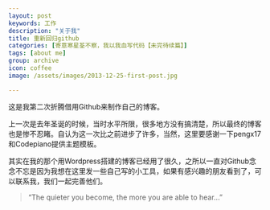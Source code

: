 ```yaml
---
layout: post
keywords: 工作
description: "关于我"
title: 重新回归github
categories: [寄意寒星荃不察，我以我血写代码【未完待续篇】]
tags: [about me]
group: archive
icon: coffee
image: /assets/images/2013-12-25-first-post.jpg

---
```


这是我第二次折腾借用Github来制作自己的博客。
 
上一次是去年圣诞的时候，当时水平所限，很多地方没有搞清楚，所以最终的博客也是惨不忍睹。自认为这一次比之前进步了许多，当然，这里要感谢一下pengx17和Codepiano提供主题模板。

<!-- more -->

其实在我的那个用Wordpress搭建的博客已经用了很久，之所以一直对Github念念不忘是因为我想在这里发一些自己写的小工具，如果有感兴趣的朋友看到了，可以联系我，我们一起完善他们。

>“The quieter you become, the more you are able to hear...”
